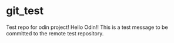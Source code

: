 # git_test
Test repo for odin project!
Hello Odin!! This is a test message to be committed to the remote test repository.